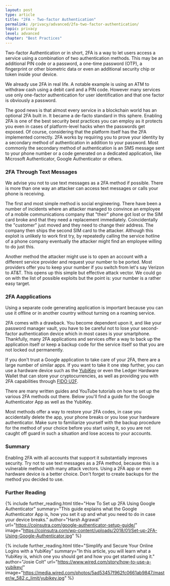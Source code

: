 ```yaml
---
layout: post
type: article
title: "2FA - Two-factor Authentication"
permalink: /privacy/advanced/2fa-two-factor-authentication/
topic: privacy
level: advanced
chapter: "Best Practices"
---
```


Two-factor Authentication or in short, 2FA is a way to let users access a service using a combination of two authentication methods. This may be an additional PIN code or a password, a one-time password (OTP), a fingerprint or other biometric data or even an additional security chip or token inside your device.

We already use 2FA in real life. A notable example is using an ATM to withdraw cash using a debit card and a PIN code. However many services use only one-factor authentication for user identification and that one factor is obviously a password.

The good news is that almost every service in a blockchain world has an optional 2FA built in. It became a de-facto standard in this sphere. Enabling 2FA is one of the best security best practices you can employ as it protects you even in cases of platform-level hacks when the passwords get exposed. Of course, considering that the platform itself has the 2FA implemented correctly. 2FA works by requiring you to prove your identity by a secondary method of authentication in addition to your password. Most commonly the secondary method of authentication is an SMS message sent to your phone number or a code generated on a dedicated application, like Microsoft Authenticator, Google Authenticator or others. 



### 2FA Through Text Messages

We advise you not to use text messages as a 2FA method if possible. There is more than one way an attacker can access text messages or calls your phone is receiving. 

The first and most simple method is social engineering. There have been a number of incidents where an attacker managed to convince an employee of a mobile communications company that "their" phone got lost or the SIM card broke and that they need a replacement immediately. Coincidentally the "customer" just moved and they need to change their address. The company then ships the second SIM card to the attacker. Although this exploit is unlikely to work first try, by repeatedly calling the service hotline of a phone company eventually the attacker might find an employee willing to do just this. 

Another method the attacker might use is to open an account with a different service provider and request your number to be ported. Most providers offer you to keep your number if you switch from let's say Verizon to AT&T. This opens up this simple but effective attack vector. We could go on with the list of possible exploits but the point is: your number is a rather easy target.

### 2FA Aapplications

Using a separate code generating application is important because you can use it offline or in another country without turning on a roaming service. 

2FA comes with a drawback. You become dependent upon it, and like your password manager vault, you have to be careful not to lose your second-factor authentication device which in most cases is your smartphone. Thankfully, many 2FA applications and services offer a way to back up the application itself or keep a backup code for the service itself so that you are not locked out permanently.

If you don't trust a Google application to take care of your 2FA, there are a large number of similar apps. If you want to take it one step further, you can use a hardware device such as the [YubiKey](https://www.yubico.com/) or even the Ledger Hardware Wallet that can store your cryptocurrencies, as well as providing you with 2FA capabilities through [FIDO U2F](https://support.ledger.com/hc/en-us/articles/115005198545-FIDO-U2F). 

There are many written guides and YouTube tutorials on how to set up the various 2FA methods out there. Below you'll find a guide for the Google Authenticator App as well as the YubiKey.

Most methods offer a way to restore your 2FA codes, in case you accidentally delete the app, your phone breaks or you lose your hardware authenticator. Make sure to familiarize yourself with the backup procedure for the method of your choice before you start using it, so you are not caught off guard in such a situation and lose access to your accounts.

### Summary

Enabling 2FA with all accounts that support it substantially improves security. Try not to use text messages as a 2FA method, because this is a vulnerable method with many attack vectors. Using a 2FA app or even hardware device is a better choice. Don't forget to create backups for the method you decided to use.


### Further Reading

{%
  include further_reading.html
  title="How To Set up 2FA Using Google Authenticator"
  summary="This guide explains what the Google Authenticator App is, how you set it up and what you need to do in case your device breaks."
  author="Harsh Agrawal"
  url="https://coinsutra.com/google-authenticator-setup-guide/"
  image="https://coinsutra.com/wp-content/uploads/2018/01/Set-up-2FA-Using-Google-Authenticator.jpg"
%}

{%
  include further_reading.html
  title="Simplify and Secure Your Online Logins with a YubiKey"
  summary="In this article, you will learn what a YubiKey is, which one you should get and how you get started using it."
  author="Josie Colt"
  url="https://www.wired.com/story/how-to-use-a-yubikey/"
  image="https://media.wired.com/photos/5ad53457f962fc0661ab9847/master/w_582,c_limit/yubikey.jpg"
%}

